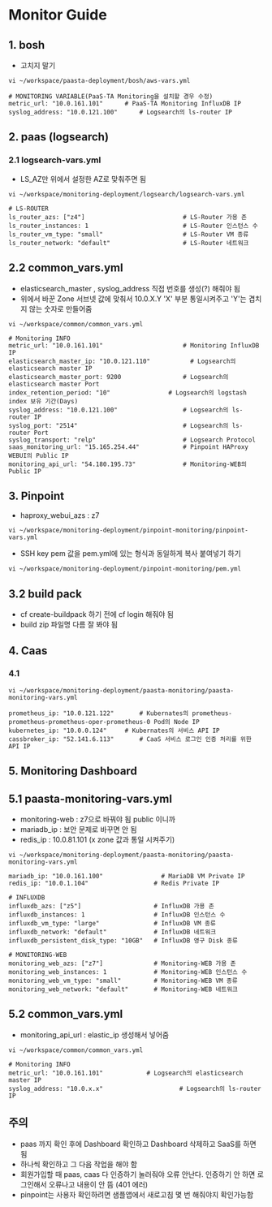 # Monitor Guide

## 1. bosh 

- 고치지 말기 
```shell
vi ~/workspace/paasta-deployment/bosh/aws-vars.yml

# MONITORING VARIABLE(PaaS-TA Monitoring을 설치할 경우 수정)
metric_url: "10.0.161.101"		# PaaS-TA Monitoring InfluxDB IP
syslog_address: "10.0.121.100"		# Logsearch의 ls-router IP

```

## 2. paas (logsearch)

### 2.1 logsearch-vars.yml

- LS_AZ만 위에서 설정한 AZ로 맞춰주면 됨 

```shell
vi ~/workspace/monitoring-deployment/logsearch/logsearch-vars.yml

# LS-ROUTER
ls_router_azs: ["z4"]                           # LS-Router 가용 존
ls_router_instances: 1                          # LS-Router 인스턴스 수
ls_router_vm_type: "small"                      # LS-Router VM 종류
ls_router_network: "default"                    # LS-Router 네트워크
```

## 2.2 common_vars.yml

- elasticsearch_master , syslog_address 직접 번호를 생성(?) 해줘야 됨
- 위에서 바꾼 Zone 서브넷 값에 맞춰서 10.0.X.Y 'X' 부분 통일시켜주고 'Y'는 겹치지 않는 숫자로 만들어줌

```shell
vi ~/workspace/common/common_vars.yml

# Monitoring INFO
metric_url: "10.0.161.101"                      # Monitoring InfluxDB IP
elasticsearch_master_ip: "10.0.121.110"           # Logsearch의 elasticsearch master IP
elasticsearch_master_port: 9200                 # Logsearch의 elasticsearch master Port
index_retention_period: "10"                # Logsearch의 logstash index 보유 기간(Days)
syslog_address: "10.0.121.100"                  # Logsearch의 ls-router IP
syslog_port: "2514"                             # Logsearch의 ls-router Port
syslog_transport: "relp"                        # Logsearch Protocol
saas_monitoring_url: "15.165.254.44"            # Pinpoint HAProxy WEBUI의 Public IP
monitoring_api_url: "54.180.195.73"             # Monitoring-WEB의 Public IP
```

## 3. Pinpoint

- haproxy_webui_azs : z7

```shell
vi ~/workspace/monitoring-deployment/pinpoint-monitoring/pinpoint-vars.yml
```

- SSH key pem 값을 pem.yml에 있는 형식과 동일하게 복사 붙여넣기 하기

```shell
vi ~/workspace/monitoring-deployment/pinpoint-monitoring/pem.yml
```

## 3.2 build pack 
- cf create-buildpack 하기 전에 cf login 해줘야 됨 
- build zip 파일명 다름 잘 봐야 됨 


## 4. Caas

### 4.1 
```shell
vi ~/workspace/monitoring-deployment/paasta-monitoring/paasta-monitoring-vars.yml

prometheus_ip: "10.0.121.122"		# Kubernates의 prometheus-prometheus-prometheus-oper-prometheus-0 Pod의 Node IP
kubernetes_ip: "10.0.0.124"		# Kubernates의 서비스 API IP
cassbroker_ip: "52.141.6.113"		# CaaS 서비스 로그인 인증 처리를 위한 API IP
```

## 5. Monitoring Dashboard

## 5.1 paasta-monitoring-vars.yml

- monitoring-web : z7으로 바꿔야 됨 public 이니까 
- mariadb_ip : 보안 문제로 바꾸면 안 됨
- redis_ip : 10.0.81.101 (x zone 값과 통일 시켜주기)

```shell
vi ~/workspace/monitoring-deployment/paasta-monitoring/paasta-monitoring-vars.yml

mariadb_ip: "10.0.161.100"                # MariaDB VM Private IP
redis_ip: "10.0.1.104"                  # Redis Private IP

# INFLUXDB
influxdb_azs: ["z5"]                    # InfluxDB 가용 존
influxdb_instances: 1                   # InfluxDB 인스턴스 수
influxdb_vm_type: "large"               # InfluxDB VM 종류
influxdb_network: "default"             # InfluxDB 네트워크
influxdb_persistent_disk_type: "10GB"   # InfluxDB 영구 Disk 종류

# MONITORING-WEB
monitoring_web_azs: ["z7"]              # Monitoring-WEB 가용 존
monitoring_web_instances: 1             # Monitoring-WEB 인스턴스 수
monitoring_web_vm_type: "small"         # Monitoring-WEB VM 종류
monitoring_web_network: "default"       # Monitoring-WEB 네트워크
```

## 5.2 common_vars.yml

- monitoring_api_url : elastic_ip 생성해서 넣어줌 

```shell
vi ~/workspace/common/common_vars.yml

# Monitoring INFO
metric_url: "10.0.161.101"            # Logsearch의 elasticsearch master IP
syslog_address: "10.0.x.x"                     # Logsearch의 ls-router IP
```


## 주의
- paas 까지 확인 후에 Dashboard 확인하고 Dashboard 삭제하고 SaaS를 하면 됨 
- 하나씩 확인하고 그 다음 작업을 해야 함 
- 회원가입할 때 paas, caas 다 인증하기 눌러줘야 오류 안난다. 인증하기 안 하면 로그인해서 오류나고 내용이 안 뜸 (401 에러)
- pinpoint는 사용자 확인하려면 샘플앱에서 새로고침 몇 번 해줘야지 확인가능함